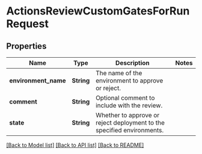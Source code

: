 # ActionsReviewCustomGatesForRunRequest

## Properties

Name | Type | Description | Notes
------------ | ------------- | ------------- | -------------
**environment_name** | **String** | The name of the environment to approve or reject. | 
**comment** | **String** | Optional comment to include with the review. | 
**state** | **String** | Whether to approve or reject deployment to the specified environments. | 

[[Back to Model list]](../README.md#documentation-for-models) [[Back to API list]](../README.md#documentation-for-api-endpoints) [[Back to README]](../README.md)


